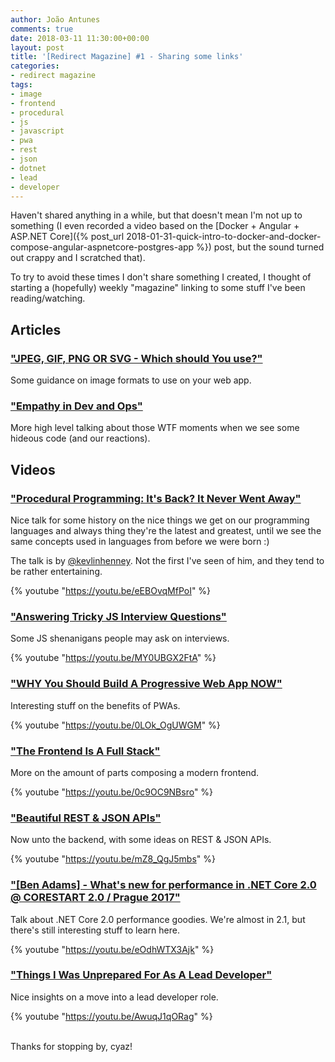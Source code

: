 ```yaml
---
author: João Antunes
comments: true
date: 2018-03-11 11:30:00+00:00
layout: post
title: '[Redirect Magazine] #1 - Sharing some links'
categories:
- redirect magazine
tags:
- image
- frontend
- procedural
- js
- javascript
- pwa
- rest
- json
- dotnet
- lead
- developer
---
```


Haven't shared anything in a while, but that doesn't mean I'm not up to something (I even recorded a video based on the [Docker + Angular + ASP.NET Core]({% post_url 2018-01-31-quick-intro-to-docker-and-docker-compose-angular-aspnetcore-postgres-app %}) post, but the sound turned out crappy and I scratched that).

To try to avoid these times I don't share something I created, I thought of starting a (hopefully) weekly "magazine" linking to some stuff I've been reading/watching.

## Articles
### ["JPEG, GIF, PNG OR SVG - Which should You use?"](https://dev.to/sarah_chima/jpeg-gif-png-or-svg---which-should-i-use-1o8o)

Some guidance on image formats to use on your web app.
<br/>
### ["Empathy in Dev and Ops"](https://dev.to/liquid_chickens/empathy-in-dev-and-ops)

More high level talking about those WTF moments when we see some hideous code (and our reactions).
<br/>
## Videos
### ["Procedural Programming: It's Back? It Never Went Away"](https://youtu.be/eEBOvqMfPoI)

Nice talk for some history on the nice things we get on our programming languages and always thing they're the latest and greatest, until we see the same concepts used in languages from before we were born :)

The talk is by [@kevlinhenney](https://twitter.com/kevlinhenney). Not the first I've seen of him, and they tend to be rather entertaining.

{% youtube "https://youtu.be/eEBOvqMfPoI" %}
<br/>
### ["Answering Tricky JS Interview Questions"](https://youtu.be/MY0UBGX2FtA)

Some JS shenanigans people may ask on interviews.

{% youtube "https://youtu.be/MY0UBGX2FtA" %}
<br/>
### ["WHY You Should Build A Progressive Web App NOW"](https://youtu.be/0LOk_OgUWGM)

Interesting stuff on the benefits of PWAs.

{% youtube "https://youtu.be/0LOk_OgUWGM" %}
<br/>
### ["The Frontend Is A Full Stack"](https://youtu.be/0c9OC9NBsro)

More on the amount of parts composing a modern frontend.

{% youtube "https://youtu.be/0c9OC9NBsro" %}
<br/>
### ["Beautiful REST & JSON APIs"](https://youtu.be/mZ8_QgJ5mbs)

Now unto the backend, with some ideas on REST & JSON APIs.

{% youtube "https://youtu.be/mZ8_QgJ5mbs" %}
<br/>
### ["[Ben Adams] - What's new for performance in .NET Core 2.0 @ CORESTART 2.0 / Prague 2017"](https://youtu.be/eOdhWTX3Ajk)

Talk about .NET Core 2.0 performance goodies. We're almost in 2.1, but there's still interesting stuff to learn here.

{% youtube "https://youtu.be/eOdhWTX3Ajk" %}
<br/>
### ["Things I Was Unprepared For As A Lead Developer"](https://youtu.be/AwuqJ1qORag)

Nice insights on a move into a lead developer role.

{% youtube "https://youtu.be/AwuqJ1qORag" %}

<br/>
Thanks for stopping by, cyaz!